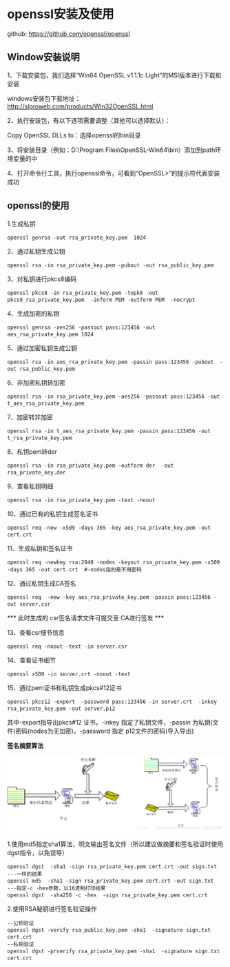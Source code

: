 # openssl安装及使用

github: https://github.com/openssl/openssl



## Window安装说明

1、下载安装包，我们选择“Win64 OpenSSL v1.1.1c Light”的MSI版本进行下载和安装

windows安装包下载地址：http://slproweb.com/products/Win32OpenSSL.html

2、执行安装包，有以下选项需要调整（其他可以选择默认）：

Copy OpenSSL DLLs to：选择openssl的bin目录

3、将安装目录（例如：D:\Program Files\OpenSSL-Win64\bin）添加到path环境变量的中

4、打开命令行工具，执行openssl命令，可看到“OpenSSL>”的提示符代表安装成功



## openssl的使用

1.生成私钥

```
openssl genrsa -out rsa_private_key.pem  1024
```

2、通过私钥生成公钥

```
openssl rsa -in rsa_private_key.pem -pubout -out rsa_public_key.pem
```

3、对私钥进行pkcs8编码

```
openssl pkcs8 -in rsa_private_key.pem -topk8 -out pkcs9_rsa_private_key.pem  -inform PEM -outform PEM  -nocrypt
```

4、生成加密的私钥

```
openssl genrsa -aes256 -passout pass:123456 -out aes_rsa_private_key.pem 1024
```

5、通过加密私钥生成公钥

```
openssl rsa -in aes_rsa_private_key.pem -passin pass:123456 -pubout  -out rsa_public_key.pem
```

6、非加密私钥转加密

```
openssl rsa -in rsa_private_key.pem -aes256 -passout pass:123456 -out t_aes_rsa_private_key.pem
```

7、加密转非加密

```
openssl rsa -in t_aes_rsa_private_key.pem -passin pass:123456 -out t_rsa_private_key.pem
```

8、私钥pem转der

```
openssl rsa -in rsa_private_key.pem -outform der  -out rsa_private_key.der
```

9、查看私钥明细

```
openssl rsa -in rsa_private_key.pem -text -noout
```

10、通过已有的私钥生成签名证书

```
openssl req -new -x509 -days 365 -key aes_rsa_private_key.pem -out cert.crt
```

11、生成私钥和签名证书

```
openssl req -newkey rsa:2048 -nodes -keyout rsa_private_key.pem -x509 -days 365 -out cert.crt  #-nodes指的是不用密码
```

12、通过私钥生成CA签名

```
openssl req  -new -key aes_rsa_private_key.pem -passin pass:123456 -out server.csr
```

*** 此时生成的 csr签名请求文件可提交至 CA进行签发 ***

  

13、查看csr细节信息

```
openssl req -noout -text -in server.csr
```

14、查看证书细节

```
openssl x509 -in server.crt -noout -text
```

15、通过pem证书和私钥生成pkcs#12证书

```
openssl pkcs12 -export  -password pass:123456 -in server.crt  -inkey rsa_private_key.pem -out server.p12
```

其中-export指导出pkcs#12 证书，-inkey 指定了私钥文件，-passin 为私钥(文件)密码(nodes为无加密)，-password 指定 p12文件的密码(导入导出)



**签名摘要算法**

![](media/openssl/1.jpg)

1.使用md5指定sha1算法，明文输出签名文件（所以建议做摘要和签名验证时使用dgst指令，以免误导）

```
openssl dgst  -sha1 -sign rsa_private_key.pem cert.crt -out sign.txt
---一样的结果
openssl md5  -sha1 -sign rsa_private_key.pem cert.crt -out sign.txt
---指定-c -hex参数，以16进制打印结果
openssl dgst  -sha256 -c -hex  -sign rsa_private_key.pem cert.crt
```



2.使用RSA秘钥进行签名验证操作

```
--公钥验证
openssl dgst -verify rsa_public_key.pem -sha1  -signature sign.txt  cert.crt
--私钥验证
openssl dgst -prverify rsa_private_key.pem -sha1  -signature sign.txt  cert.crt
```


